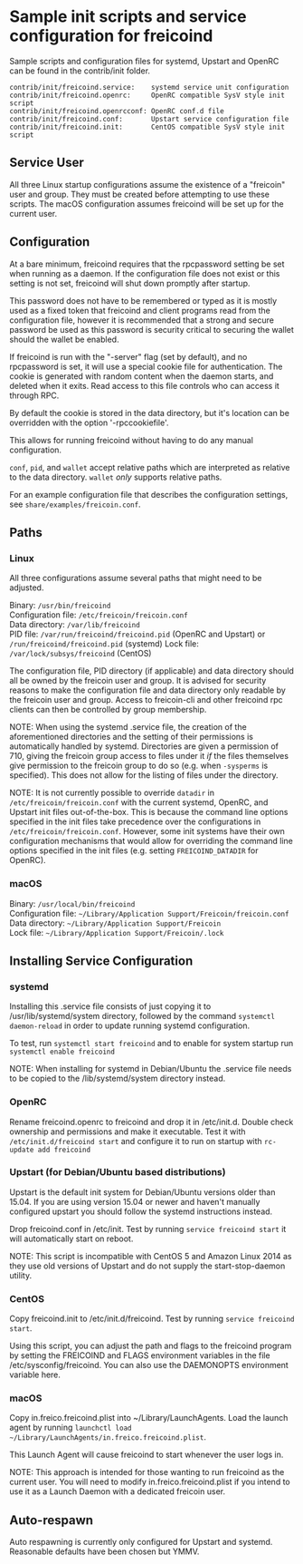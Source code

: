 Sample init scripts and service configuration for freicoind
==========================================================

Sample scripts and configuration files for systemd, Upstart and OpenRC
can be found in the contrib/init folder.

    contrib/init/freicoind.service:    systemd service unit configuration
    contrib/init/freicoind.openrc:     OpenRC compatible SysV style init script
    contrib/init/freicoind.openrcconf: OpenRC conf.d file
    contrib/init/freicoind.conf:       Upstart service configuration file
    contrib/init/freicoind.init:       CentOS compatible SysV style init script

Service User
---------------------------------

All three Linux startup configurations assume the existence of a "freicoin" user
and group.  They must be created before attempting to use these scripts.
The macOS configuration assumes freicoind will be set up for the current user.

Configuration
---------------------------------

At a bare minimum, freicoind requires that the rpcpassword setting be set
when running as a daemon.  If the configuration file does not exist or this
setting is not set, freicoind will shut down promptly after startup.

This password does not have to be remembered or typed as it is mostly used
as a fixed token that freicoind and client programs read from the configuration
file, however it is recommended that a strong and secure password be used
as this password is security critical to securing the wallet should the
wallet be enabled.

If freicoind is run with the "-server" flag (set by default), and no rpcpassword is set,
it will use a special cookie file for authentication. The cookie is generated with random
content when the daemon starts, and deleted when it exits. Read access to this file
controls who can access it through RPC.

By default the cookie is stored in the data directory, but it's location can be overridden
with the option '-rpccookiefile'.

This allows for running freicoind without having to do any manual configuration.

`conf`, `pid`, and `wallet` accept relative paths which are interpreted as
relative to the data directory. `wallet` *only* supports relative paths.

For an example configuration file that describes the configuration settings,
see `share/examples/freicoin.conf`.

Paths
---------------------------------

### Linux

All three configurations assume several paths that might need to be adjusted.

Binary:              `/usr/bin/freicoind`  
Configuration file:  `/etc/freicoin/freicoin.conf`  
Data directory:      `/var/lib/freicoind`  
PID file:            `/var/run/freicoind/freicoind.pid` (OpenRC and Upstart) or `/run/freicoind/freicoind.pid` (systemd)
Lock file:           `/var/lock/subsys/freicoind` (CentOS)  

The configuration file, PID directory (if applicable) and data directory
should all be owned by the freicoin user and group.  It is advised for security
reasons to make the configuration file and data directory only readable by the
freicoin user and group.  Access to freicoin-cli and other freicoind rpc clients
can then be controlled by group membership.

NOTE: When using the systemd .service file, the creation of the aforementioned
directories and the setting of their permissions is automatically handled by
systemd. Directories are given a permission of 710, giving the freicoin group
access to files under it _if_ the files themselves give permission to the
freicoin group to do so (e.g. when `-sysperms` is specified). This does not allow
for the listing of files under the directory.

NOTE: It is not currently possible to override `datadir` in
`/etc/freicoin/freicoin.conf` with the current systemd, OpenRC, and Upstart init
files out-of-the-box. This is because the command line options specified in the
init files take precedence over the configurations in
`/etc/freicoin/freicoin.conf`. However, some init systems have their own
configuration mechanisms that would allow for overriding the command line
options specified in the init files (e.g. setting `FREICOIND_DATADIR` for
OpenRC).

### macOS

Binary:              `/usr/local/bin/freicoind`  
Configuration file:  `~/Library/Application Support/Freicoin/freicoin.conf`  
Data directory:      `~/Library/Application Support/Freicoin`  
Lock file:           `~/Library/Application Support/Freicoin/.lock`  

Installing Service Configuration
-----------------------------------

### systemd

Installing this .service file consists of just copying it to
/usr/lib/systemd/system directory, followed by the command
`systemctl daemon-reload` in order to update running systemd configuration.

To test, run `systemctl start freicoind` and to enable for system startup run
`systemctl enable freicoind`

NOTE: When installing for systemd in Debian/Ubuntu the .service file needs to be copied to the /lib/systemd/system directory instead.

### OpenRC

Rename freicoind.openrc to freicoind and drop it in /etc/init.d.  Double
check ownership and permissions and make it executable.  Test it with
`/etc/init.d/freicoind start` and configure it to run on startup with
`rc-update add freicoind`

### Upstart (for Debian/Ubuntu based distributions)

Upstart is the default init system for Debian/Ubuntu versions older than 15.04. If you are using version 15.04 or newer and haven't manually configured upstart you should follow the systemd instructions instead.

Drop freicoind.conf in /etc/init.  Test by running `service freicoind start`
it will automatically start on reboot.

NOTE: This script is incompatible with CentOS 5 and Amazon Linux 2014 as they
use old versions of Upstart and do not supply the start-stop-daemon utility.

### CentOS

Copy freicoind.init to /etc/init.d/freicoind. Test by running `service freicoind start`.

Using this script, you can adjust the path and flags to the freicoind program by
setting the FREICOIND and FLAGS environment variables in the file
/etc/sysconfig/freicoind. You can also use the DAEMONOPTS environment variable here.

### macOS

Copy in.freico.freicoind.plist into ~/Library/LaunchAgents. Load the launch agent by
running `launchctl load ~/Library/LaunchAgents/in.freico.freicoind.plist`.

This Launch Agent will cause freicoind to start whenever the user logs in.

NOTE: This approach is intended for those wanting to run freicoind as the current user.
You will need to modify in.freico.freicoind.plist if you intend to use it as a
Launch Daemon with a dedicated freicoin user.

Auto-respawn
-----------------------------------

Auto respawning is currently only configured for Upstart and systemd.
Reasonable defaults have been chosen but YMMV.
